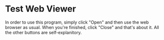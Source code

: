 # Test Web Viewer
In order to use this program, simply click "Open" and then use the web browser as usual. When you're finished, click "Close" and that's about it. All the other buttons are self-explanitory.
